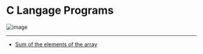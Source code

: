 # C Langage Programs

![image](https://github.com/nishant05gaurav/C-Langage-Programs/assets/140972654/2c082726-863e-4883-aba6-4ca38b2da47d)

---

- [Sum of the elements of the array](https://github.com/nishant05gaurav/C-Langage-Programs/blob/main/Sum_of_elements_of_array.c)
